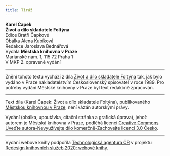 ```yaml
---
title: Tiráž
---
```


**Karel Čapek**  
**Život a dílo skladatele Foltýna**  
Edice Bratři Čapkové  
Obálka Alena Kubíková  
Redakce Jaroslava Bednářová  
Vydala **Městská knihovna v Praze**  
Mariánské nám. 1, 115 72 Praha 1  
V MKP 2. opravené vydání  
[^1]: Salup (franc.) – velký šátek. _Pozn. red._  
[^2]: Boióťané, Fajákové – podle Homérovy _Odyssey_ obyvatelé bájných krajin, jimiž Řekové pohrdali. _Pozn. red._  
[^3]: Šalabastr (maď.) – tahák. _Pozn. red._  
[^4]: Misera plebs (lat.) – chudina, nevzdělaný lid. _Pozn. red._  
[^5]: Myrmidoni – bájný starořecký kmen, který odvozoval svůj původ od mravenců, přeneseně je Myrmidon člověk, který slepě vykonává příkazy. _Pozn. red._  
[^6]: Ad audiendum verbum (lat.) – k výslechu. _Pozn. red._  
[^7]: Jan Malát, čes. hudební skladatel a pedagog (1843–1915), mj. autor metodiky hry na klavír a housle. _Pozn. red._  
[^8]: Sufizantní (fr.) – samolibý, ješitný. _Pozn. red._  
[^9]: Infinitezimální (lat.) – nekonečně malý. _Pozn. red._  
[^10]: Frenezie (řec.) – bouřlivé nadšení. _Pozn. red._  
[^11]: Zapsáno podle ústního sdělení.  
[^12]: Středověký nominalismus – filozofický směr, který tvrdí, že obecným pojmům nic skutečného neodpovídá, jsou to jen výtvory lidského myšlení, pouhá jména (z lat. nomen = jméno). _Pozn. red._  
[^13]: Dopisy Abaelarda a Heloisy – dopisy mapující milostný příběh významného filozofa středověku Pierra Abélarda a jeho žačky Heloisy._Pozn. red._  
[^14]: Sans-façon …, pas de chichi (fr.) – nenuceně, bez upejpání. _Pozn. red._  
[^15]: Gesamtkunstwerk (něm.) – dílo, v němž je spojeno současně více druhů umění (např. hudba, tanec, poezie, architektura…), zde v ironickém slova smyslu dílo, které tvořilo více lidí. _Pozn. red._  
[^16]: Marie Brizard – druh likéru. _Pozn. red._  
[^17]: Kniks (něm.) – pukrle. _Pozn. red._  
[^18]: Mittenwaldky – housle vyrobené v bavorském Mittenwaldu. _Pozn. red._  
[^19]: Ostinato (ital.) – opakování tématu v jednom hlasu. _Pozn. red._  
[^20]: Fandango – tradiční španělský tanec. _Pozn. red._  
[^21]: Cantus firmus (lat.) – zde chorál. _Pozn. red._  
[^22]: Rosenkavalier – opera Richarda Strausse (Růžový kavalír). _Pozn. red._  
[^23]: Apokryfy (řec.) – spisy, které církev nepojímá do kánonu biblických textů; podvržené, nepůvodní dílo. _Pozn. red._  
V MKP 1. elektronické vydání z 7. 10. 2022.

***

Znění tohoto textu vychází z díla [Život a dílo skladatele Foltýna](https://search.mlp.cz/cz/titul/prvni-parta-zivot-a-dilo-skladatele-foltyna/25674/) tak, jak bylo vydáno v Praze nakladatelstvím Československý spisovatel v roce 1989. Pro potřeby vydání Městské knihovny v Praze byl text redakčně zpracován.

***


Text díla (Karel Čapek: Život a dílo skladatele Foltýna), publikovaného [Městskou knihovnou v Praze](https://www.mlp.cz/cz/), není vázán autorskými právy.


Vydání (obálka, upoutávka, citační stránka a grafická úprava), jehož autorem je Městská knihovna v Praze, podléhá licenci [Creative Commons Uveďte autora-Nevyužívejte dílo komerčně-Zachovejte licenci 3.0 Česko](https://creativecommons.org/licenses/by-nc-sa/3.0/cz/).

***

Vydání webové knihy podpořila [Technologická agentura ČR](https://www.tacr.cz/) v projektu [Redesign knihovních služeb 2020: webové knihy](https://starfos.tacr.cz/cs/project/TL04000391).